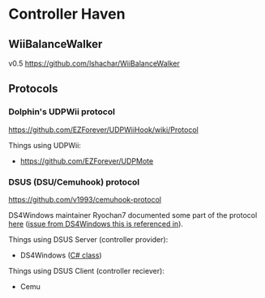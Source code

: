 # Controller Haven

## WiiBalanceWalker

v0.5 https://github.com/lshachar/WiiBalanceWalker

## Protocols

### Dolphin's UDPWii protocol

https://github.com/EZForever/UDPWiiHook/wiki/Protocol

Things using UDPWii:
- https://github.com/EZForever/UDPMote

### DSUS (DSU/Cemuhook) protocol

https://github.com/v1993/cemuhook-protocol

DS4Windows maintainer Ryochan7 documented some part of the protocol [here](https://github.com/Ryochan7/DS4Windows/wiki/UDP-Server-Output-Packet-Information) ([issue from DS4Windows this is referenced in](https://github.com/Ryochan7/DS4Windows/issues/437)).

Things using DSUS Server (controller provider):
- DS4Windows ([C# class](https://github.com/Ryochan7/DS4Windows/blob/0eb21ef17aaf50876b2b6dbddb68b18f70c18772/DS4Windows/DS4Control/UdpServer.cs))

Things using DSUS Client (controller reciever):
- Cemu
